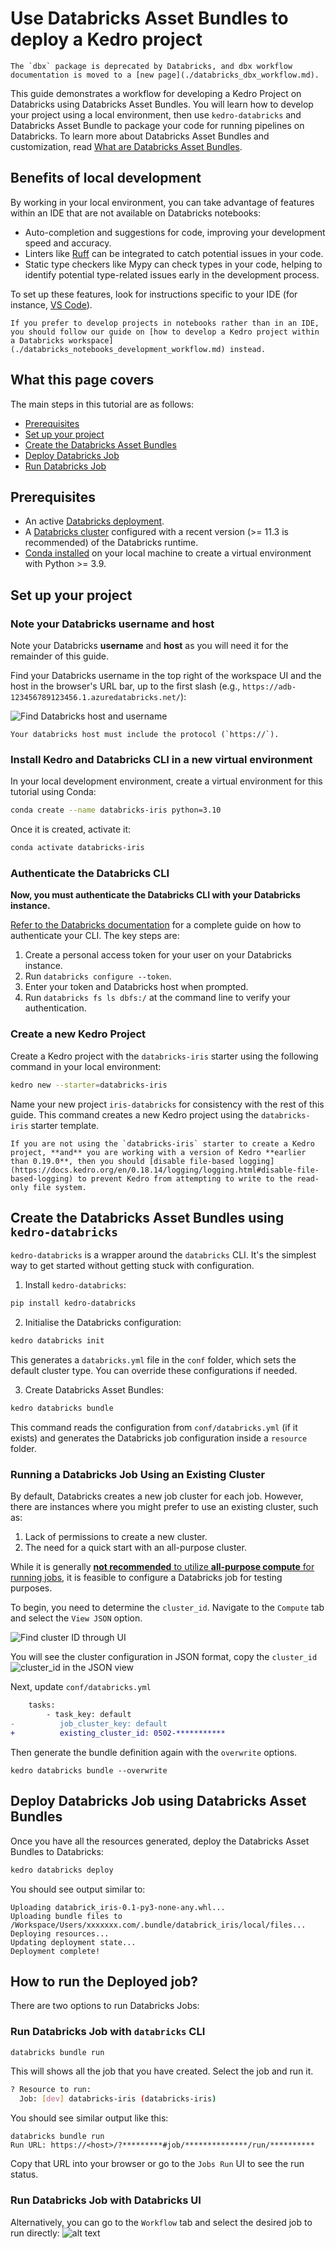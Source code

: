 # Use Databricks Asset Bundles to deploy a Kedro project

```{note}
The `dbx` package is deprecated by Databricks, and dbx workflow documentation is moved to a [new page](./databricks_dbx_workflow.md).
```

This guide demonstrates a workflow for developing a Kedro Project on Databricks using Databricks Asset Bundles. You will learn how to develop your project using a local environment, then use `kedro-databricks` and Databricks Asset Bundle to package your code for running pipelines on Databricks. To learn more about Databricks Asset Bundles and customization, read [What are Databricks Asset Bundles](https://docs.databricks.com/en/dev-tools/bundles/index.html).

## Benefits of local development

By working in your local environment, you can take advantage of features within an IDE that are not available on Databricks notebooks:

- Auto-completion and suggestions for code, improving your development speed and accuracy.
- Linters like [Ruff](https://docs.astral.sh/ruff) can be integrated to catch potential issues in your code.
- Static type checkers like Mypy can check types in your code, helping to identify potential type-related issues early in the development process.

To set up these features, look for instructions specific to your IDE (for instance, [VS Code](https://code.visualstudio.com/docs/python/linting)).

```{note}
If you prefer to develop projects in notebooks rather than in an IDE, you should follow our guide on [how to develop a Kedro project within a Databricks workspace](./databricks_notebooks_development_workflow.md) instead.
```

## What this page covers

The main steps in this tutorial are as follows:

- [Prerequisites](#prerequisites)
- [Set up your project](#set-up-your-project)
- [Create the Databricks Asset Bundles](#create-the-databricks-asset-bundles-using-kedro-databricks)
- [Deploy Databricks Job](#deploy-databricks-job-using-databricks-asset-bundles)
- [Run Databricks Job](#how-to-run-the-deployed-job)

## Prerequisites

- An active [Databricks deployment](https://docs.databricks.com/getting-started/index.html).
- A [Databricks cluster](https://docs.databricks.com/clusters/configure.html) configured with a recent version (>= 11.3 is recommended) of the Databricks runtime.
- [Conda installed](https://docs.conda.io/projects/conda/en/latest/user-guide/install/index.html) on your local machine to create a virtual environment with Python >= 3.9.

## Set up your project

### Note your Databricks username and host
Note your Databricks **username** and **host** as you will need it for the remainder of this guide.

Find your Databricks username in the top right of the workspace UI and the host in the browser's URL bar, up to the first slash (e.g., `https://adb-123456789123456.1.azuredatabricks.net/`):

![Find Databricks host and username](../../meta/images/find_databricks_host_and_username.png)

```{note}
Your databricks host must include the protocol (`https://`).
```
### Install Kedro and Databricks CLI in a new virtual environment
In your local development environment, create a virtual environment for this tutorial using Conda:

```bash
conda create --name databricks-iris python=3.10
```

Once it is created, activate it:

```bash
conda activate databricks-iris
```


### Authenticate the Databricks CLI
**Now, you must authenticate the Databricks CLI with your Databricks instance.**

[Refer to the Databricks documentation](https://docs.databricks.com/en/dev-tools/cli/authentication.html) for a complete guide on how to authenticate your CLI. The key steps are:

1. Create a personal access token for your user on your Databricks instance.
2. Run `databricks configure --token`.
3. Enter your token and Databricks host when prompted.
4. Run `databricks fs ls dbfs:/` at the command line to verify your authentication.


### Create a new Kedro Project
Create a Kedro project with the `databricks-iris` starter using the following command in your local environment:

```bash
kedro new --starter=databricks-iris
```

Name your new project `iris-databricks` for consistency with the rest of this guide. This command creates a new Kedro project using the `databricks-iris` starter template.

 ```{note}
If you are not using the `databricks-iris` starter to create a Kedro project, **and** you are working with a version of Kedro **earlier than 0.19.0**, then you should [disable file-based logging](https://docs.kedro.org/en/0.18.14/logging/logging.html#disable-file-based-logging) to prevent Kedro from attempting to write to the read-only file system.
 ```

## Create the Databricks Asset Bundles using `kedro-databricks`

`kedro-databricks` is a wrapper around the `databricks` CLI. It's the simplest way to get started without getting stuck with configuration.
1. Install `kedro-databricks`:

```bash
pip install kedro-databricks
```

2. Initialise the Databricks configuration:

```bash
kedro databricks init
```

This generates a `databricks.yml` file in the `conf` folder, which sets the default cluster type. You can override these configurations if needed.

3. Create Databricks Asset Bundles:

```bash
kedro databricks bundle
```

This command reads the configuration from `conf/databricks.yml` (if it exists) and generates the Databricks job configuration inside a `resource` folder.

### Running a Databricks Job Using an Existing Cluster

By default, Databricks creates a new job cluster for each job. However, there are instances where you might prefer to use an existing cluster, such as:

1. Lack of permissions to create a new cluster.
2. The need for a quick start with an all-purpose cluster.

While it is generally [**not recommended** to utilize **all-purpose compute** for running jobs](https://docs.databricks.com/en/jobs/compute.html#should-all-purpose-compute-ever-be-used-for-jobs), it is feasible to configure a Databricks job for testing purposes.

To begin, you need to determine the `cluster_id`. Navigate to the `Compute` tab and select the `View JSON` option.


![Find cluster ID through UI](../../meta/images/databricks_cluster_id1.png)

You will see the cluster configuration in JSON format, copy the `cluster_id`
![cluster_id in the JSON view](../../meta/images/databricks_cluster_id2.png)

Next, update `conf/databricks.yml`
```diff
    tasks:
        - task_key: default
-          job_cluster_key: default
+          existing_cluster_id: 0502-***********
```

Then generate the bundle definition again with the `overwrite` options.
```
kedro databricks bundle --overwrite
```
## Deploy Databricks Job using Databricks Asset Bundles

Once you have all the resources generated, deploy the Databricks Asset Bundles to Databricks:

```bash
kedro databricks deploy
```

You should see output similar to:

```
Uploading databrick_iris-0.1-py3-none-any.whl...
Uploading bundle files to /Workspace/Users/xxxxxxx.com/.bundle/databrick_iris/local/files...
Deploying resources...
Updating deployment state...
Deployment complete!
```

## How to run the Deployed job?

There are two options to run Databricks Jobs:

### Run Databricks Job with `databricks` CLI

```bash
databricks bundle run
```

This will shows all the job that you have created. Select the job and run it.
```bash
? Resource to run:
  Job: [dev] databricks-iris (databricks-iris)
```
You should see similar output like this:
```
databricks bundle run
Run URL: https://<host>/?*********#job/**************/run/**********
```

Copy that URL into your browser or go to the `Jobs Run` UI to see the run status.

### Run Databricks Job with Databricks UI
Alternatively, you can go to the `Workflow` tab and select the desired job to run directly:
![alt text](../../meta/images/databricks-job-run.png)
```
